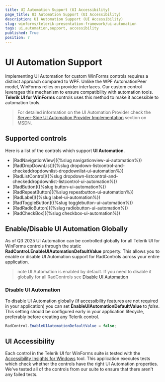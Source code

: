 ```yaml
---
title: UI Automation Support (UI Accessibility)
page_title: UI Automation Support (UI Accessibility)
description: UI Automation Support (UI Accessibility)
slug: winforms/telerik-presentation-framework/ui-automation
tags: ui,automation,support, accessibility
published: True
position: 7
---
```


# UI Automation Support

Implementing UI Automation for custom WinForms controls requires a distinct approach compared to WPF. Unlike the WPF AutomationPeer model, WinForms relies on provider interfaces. Our custom control leverages this mechanism to ensure compatibility with automation tools. __Telerik UI for WinForms__ controls uses this method to make it accessible to automation tools.

>For detailed information on the UI Automation Provider check the [Server-Side UI Automation Provider Implementation](https://learn.microsoft.com/en-us/previous-versions/visualstudio/visual-studio-2008/ms748277%28v=vs.90%29?redirectedfrom=MSDN) section on MSDN.

## Supported controls

Here is a list of the controls which support __UI Automation__. 

* [RadNavigationView]({%slug navigationview-ui-automation%})
* [RadDropDownList]({%slug dropdown-listcontrol-and-checkeddropdownlist-dropdownlist-ui-automation%})
* [RadListControl]({%slug dropdown-listcontrol-and-checkeddropdownlist-listcontrol-ui-automation%})
* [RadButton]({%slug button-ui-automation%})
* [RadRepeatButton]({%slug repeatbutton-ui-automation%})
* [RadLabel]({%slug label-ui-automation%})
* [RadToggleButton]({%slug togglebutton-ui-automation%})
* [RadRadioButton]({%slug radiobutton-ui-automation%})
* [RadCheckBox]({%slug checkbox-ui-automation%})

## Enable/Disable UI Automation Globally

As of Q3 2025 UI Automation can be controlled globally for all Telerik UI for WinForms controls through the static **RadControl.EnableUIAutomationDefaultValue** property. This allows you to enable or disable UI Automation support for RadControls across your entire application.

>note UI Automation is enabled by default. If you need to disable it globally for all RadControls see [Disable UI Automation](#disable-ui-automation)

### Disable UI Automation

To disable UI Automation globally (if accessibility features are not required in your application) you can set **EnableUIAutomationDefaultValue** to *false*. This setting should be configured early in your application lifecycle, preferably before creating any Telerik control.

````C#
RadControl.EnableUIAutomationDefaultValue = false;

````

## UI Accessibility

Each control in the Telerik UI for WinForms suite is tested with the [Accessibility Insights for Windows](https://accessibilityinsights.io/docs/en/windows/overview/) tool. This application executes tests which check whether the controls have the right UI Automation properties. We've tested all of the controls from our suite to ensure that there aren't any failed tests.




